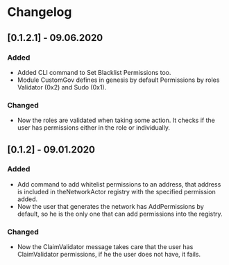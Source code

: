 # Changelog


## [0.1.2.1] - 09.06.2020
### Added

- Added CLI command to Set Blacklist Permissions too.
- Module CustomGov defines in genesis by default Permissions by roles Validator (0x2) and Sudo (0x1).

### Changed
- Now the roles are validated when taking some action. It checks if the user has permissions either in the role or individually.

## [0.1.2] - 09.01.2020
### Added

- Add command to add whitelist permissions to an address, that address is included
in theNetworkActor registry with the specified permission added.
- Now the user that generates the network has AddPermissions by default, so he is the only one
that can add permissions into the registry.

### Changed

- Now the ClaimValidator message takes care that the user has ClaimValidator permissions,
if he the user does not have, it fails.